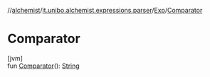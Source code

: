 //[alchemist](../../../index.md)/[it.unibo.alchemist.expressions.parser](../index.md)/[Exp](index.md)/[Comparator](-comparator.md)

# Comparator

[jvm]\
fun [Comparator](-comparator.md)(): [String](https://docs.oracle.com/javase/8/docs/api/java/lang/String.html)
